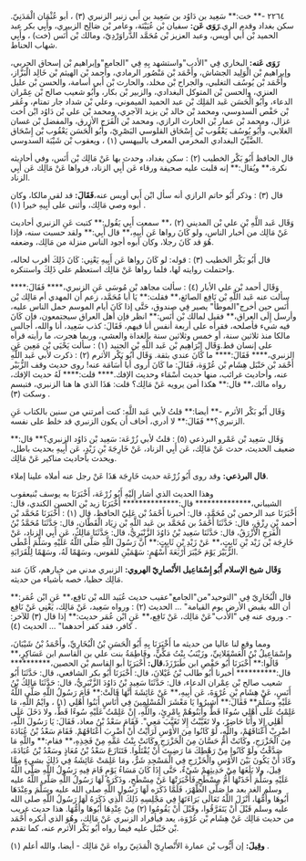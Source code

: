 ٢٢٦٤ -** خت:** سَعِيد بن دَاوُد بن سَعِيد بن أَبي زنبر الزنبري (٣) ، أبو عُثْمَان الْمَدَنِيّ. سكن بغداد وقدم الري.**رَوَى عَن:** سفيان بْن عُيَيْنَة، وعامر بْن صَالِح الزبيري، وأَبِي بكر عبد الحميد بْن أَبي أويس، وعبد العزيز بْن مُحَمَّد الدَّراوَرْدِيّ، ومالك بْن أَنَس (خت) ، وأَبِي شهاب الحناط.

**رَوَى عَنه:** البخاري فِي "الأدب"واستشهد بِهِ فِي "الجامع"وإبراهيم بْن إسحاق الحربي، وإبراهيم بْن الْوَلِيد الجشاش، وأَحْمَد بْن مَنْصُور الرمادي، وأحمد بْن الهيثم بْن خَالِد الْبَزَّاز، وأَحْمَد بْن يُوسُف التغلبي، والجراح بْن مخلد، والحارث بْن أَبي أسامة، والحسن بْن عليل العنزي، والحسن بْن المتوكل البغدادي، والزبير بْن بكار، وأَبُو شعيب صالح بْن عِمْران الدعاء، وأَبُو الْحَسَن عَبد المَلِك بْن عبد الحميد الميموني، وعلي بْن شداد جار تمتام، وعُمَر بْن حَفْص السدوسي، ومحمد بْن خالد بْن يزيد الآجري، ومحمد بْن علي بْن دَاوُد ابْن أخت غزال، ومحمد بْن عمار بْن الحارث الرازي، ومحمد بْن الْفَرَج الأزرق، والمفضل بْن غسان الغلابي، وأَبُو يُوسُف يَعْقُوب بْن إِسْحَاق القلوسي البَصْرِيّ، وأَبُو الْحَسَن يَعْقُوب بْن إِسْحَاق الضَّبِّيّ البغدادي المخرمي المعرف بالبيهسي (١) ، ويعقوب بْن شَيْبَة السدوسي.

قال الحافظ أَبُو بَكْر الخطيب (٢) : سكن بغداد، وحدث بها عَنْ مَالِك بْن أَنَس، وفي أحاديثه نكرة،** ويُقال:** إنه قلبت عليه صحيفة ورقاء عَن أَبِي الزناد، فرواها عَنْ مَالِك عَن أَبِي الزناد.

قال (٣) : وذكر أَبُو حاتم الرازي أنه سأل ابْن أَبي أويس عنه،**فَقَالَ:** قد لقي مالكا، وكان أبوه وصي مَالِك، وأثنى على أَبِيهِ خيرا (١) .

وَقَال عَبد اللَّهِ بْن علي بْن المديني (٢) ،** سمعت أَبِي يَقُول:** كتبت عَنِ الزنبري أحاديث عَنْ مَالِك من أخبار الناس، ولو كَانَ رواها عَن أَبِيهِ،** قال أَبِي:** ولقد حسبت سنه، فإذا هُوَ قد كَانَ رجلا، وكان أبوه أجود الناس منزلة من مَالِك، وضعفه.

قال أَبُو بَكْر الخطيب (٣) : قوله: لو كَانَ رواها عَن أَبِيهِ يَعْنِي: كَانَ ذَلِكَ أقرب لحاله، واحتملت روايته لها، فلما رواها عَنْ مَالِك استعظم علي ذَلِكَ واستنكره.

وَقَال أحمد بْن علي الأبار (٤) : سألت مجاهد بْن مُوسَى عَنِ الزنبري،**** فَقَالَ:**** سألت عنه عَبد اللَّهِ بْن نَافِع الصائغ،** فقلت:** يَا أبا مُحَمَّد، زعم أن المهدي أم مَالِك بْن أَنَس حين أخرج"الموطأ" يصير فِي صندوق، حَتَّى إذا كَانَ أيام الموسم حمل الناس عليه، وأرسل إِلَى العراق،** فقيل لمالك بْن أَنَس:** انظر فإن أهل العراق سيجتمعون، فإن كَانَ فيه شيء فأصلحه، فقرأه على أربعة أنفس أنا فيهم، فَقَالَ: كذب سَعِيد، أنا والله، أجالس مالكا منذ ثلاثين سنة، أو خمس وثلاثين سنة بالغداة والعشي، وربما هجرت، ما رأيته قرأه على إنسان قط.وَقَال إِبْرَاهِيم بْن عَبد اللَّهِ بْن الجنيد (١) : سألت يَحْيَى بْن مَعِين عَنِ الزنبري،**** فَقَالَ:**** ما كَانَ عندي بثقة. وَقَال أَبُو بَكْر الأثرم (٢) : ذكرت لأبي عَبد اللَّهِ أَحْمَد بْن حَنْبَل هِشَام بْن عُرْوَة، فَقَالَ: ما كَانَ أروى أبا أُسَامَة عنه! روى حديث وقف الزُّبَيْر عنه، وأحاديث غرائب، منها حديث أَسْمَاء وحديث الإفك.**** قلت:**** لَهُ حديث الإفك، رواه مالك،** قال:** هكذا أمن يرويه عَنْ مَالِك؟ قلت: هَذَا الذي ها هنا الزنبري، فتبسم وسكت (٣) .

وَقَال أَبُو بَكْر الأثرم -** أيضا:** قلتُ لأبي عَبد اللَّهِ: كنت أمرتني من سنين بالكتاب عَنِ الزنبري؟** فَقَالَ:** لا أدري، أخاف أن يكون الزنبري قد خلط على نفسه.

وَقَال سَعِيد بْن عَمْرو البرذعي (٥) : قلتُ لأبي زُرْعَة: سَعِيد بْن دَاوُد الزنبري؟** قال:** ضعيف الحديث، حدث عَنْ مَالِك، عَن أَبِي الزناد، عَنْ خَارِجَةَ بْنِ زَيْدٍ، عَن أَبِيهِ بحديث باطل، ويحدث بأحاديث مناكير عَنْ مَالِك.

**قال البرذعي:** وقد روى أَبُو زُرْعَة حديث خَارِجَة هَذَا عَنْ رجل عنه أملاه علينا إملاء.

وهذا الحديث الذي أشار إِلَيْهِ أَبُو زُرْعَة، أَخْبَرَنَا به يوسف بْنيعقوب الشيباني،************** قال:************** أَخْبَرَنَا زيد بْن الحسن الكندي، قال: أَخْبَرَنَا عبد الرحمن بْن مُحَمَّدٍ، قال: أخبرنا أَحْمَدُ بْن عَلِيّ الحافظ، قال (١) : أَخْبَرَنَا مُحَمَّد بْن أحمد بْنِ رِزْقٍ، قال: حَدَّثَنَا أَحْمَدُ بن مُحَمَّد بن عَبد اللَّهِ بْن زِيَاد الْقَطَّان، قال: حَدَّثَنَا مُحَمَّدُ بْنُ الْفَرَجِ الأَزْرَقُ، قال: حَدَّثَنَا سَعِيد بْنُ دَاوُدَ الزَّنْبَرِيُّ، قال: حَدَّثَنَا مَالِكٌ، عَن أَبِي الزناد، عَنْ خَارِجَة بْن زَيْد بْنِ ثَابِتٍ،** عَنْ زَيْدِ بْنِ ثَابِتٍ:** أَنَّ رَسُولَ اللَّهِ صَلَّى اللَّهُ عَلَيْهِ وسَلَّمَ أَعْطَى الزُّبَيْرَ يَوْمَ خَيْبَرَ أَرْبَعَةَ أَسْهُمٍ: سَهْمَيْنِ للقوس، وسَهْمًا لَهُ، وسَهْمًا لِلْقَرَابَةِ.

**وَقَال شيخ الإسلام أَبُو إِسْمَاعِيل الأَنْصارِيّ الهروي:** الزنبري مدني من خيارهم، كَانَ عند مَالِك حظيا، خصه بأشياء من حديثه.

قال الْبُخَارِيّ فِي "التوحيد"من"الجامع"عقيب حديث عُبَيد الله بْن نَافِع،** عَنِ ابْن عُمَر:** أن الله يقبض الأرض يوم القيامة" ... الحديث (٢) : ورواه سَعِيد، عَنْ مَالِك، يَعْنِي عَنْ نَافِع -. وروى عنه فِي "الأدب"عَنْ مَالِك، عَنْ نَافِع،** عَنِ ابْن عُمَر حديث:** إذا قال (٣) للآخر: كافر، فقد كفر أحدهما" ... الحديث (٤) .

ومما وقع لنا عاليا من حديثه ما أَخْبَرَنَا بِهِ أَبُو الْحَسَنِ بْنُ الْبُخَارِيِّ، وأَحْمَدُ بْنُ شَيْبَانَ، وإِسْمَاعِيلُ بْنُ الْعَسْقَلانِيِّ، وزَيْنَبُ بِنْتُ مَكِّيٍّ، وفَاطِمَةُ بنت علي بن القاسم ابن عَسَاكِرٍ،** قَالُوا:** أَخْبَرَنَا أَبُو حَفْصِ ابن طَبَرْزَذَ،**قال:** أَخْبَرَنَا أبو القاسم بْن الحصين،********** قال:********** أخبرنا أَبُو طالب بْنُ غَيْلانَ، قال: أَخْبَرَنَا أَبُو بكر الشافعي، قال: حَدَّثَنَا أَبُو شعيب صالح بْن عِمْران الدعاء، قال: حَدَّثَنَا سَعِيد بْنُ دَاوُدَ الزَّنْبَرِيُّ، قال: حَدَّثَنَا مَالِكُ بْنُ أَنَسٍ، عَنْ هِشَامِ بْنِ عُرْوَةَ، عَن أَبِيهِ،** عَنْ عَائِشَةَ أَنَّهَا قَالَتْ:** قَامَ رَسُولُ اللَّهِ صَلَّى اللَّهُ عَلَيْهِ وسَلَّمَ** فَقَالَ:** أَشِيرُوا يَا مَعْشَرَ الْمُسْلِمِينَ فِي أُنَاسٍ أَبَنُوا أَهْلِي (١) ، وايْمُ اللَّهِ، مَا عَلِمْتُ عَلَى أَهْلِي سُوءًا قَطُّ وأَبَنُوهُمْ بِامْرِئٍ، واللَّهِ، إِنْ عَلِمْتُ عَلَيْهِ سُوءًا قَطُّ، ولا دَخَلَ عَلَى أَهْلِي إِلا وأَنَا حَاضِرٌ، ولا تَغَيَّبْتُ إِلا تَغَيَّبَ مَعِي". فَقَامَ سَعْدُ بْنُ معاذ، فَقَالَ: يَا رَسُولَ اللَّهِ، اضْرِبْ أَعْنَاقَهُمْ، واللَّهِ، لَوْ كَانُوا مِنَ الأَوْسِ لَرَأَيْتُ أَنْ أَضْرِبَ أَعْنَاقَهُمْ. فَقَامَ سَعْدُ بْنُ عُبَادَةَ مِنَ الْخَزْرَجِ، وكَانَتْ أُمُّ حَسَّانَ مِنَ الْخَزْرَجِ وكَانَتْ بِنْتُ عَمِّهِ مِنْ فَخِذِهِ،** فقام:** واللَّهِ مَا صَدَّقْتُ ولَوْ كَانُوا مِنْ رَهْطِكَ مَا رَضِيتَ أَنْ يُقْتَلُوا. فَتَنَازَعَ سَعْدُ بْنُ مُعَاذٍ وسَعْدُ بْنُ عُبَادَةَ، وكَادَ أَنْ يَكُونَ بَيْنَ الأَوْسِ والْخَزْرَجِ فِي الْمَسْجِدِ شَرٌّ، ومَا عَلِمَتْ عَائِشَةُ فِي ذَلِكَ بشيءٍ مِمَّا قِيلَ، ولا بَلَغَهَا مِنْ حَدِيثِهِمْ شَيْءٌ، حَتَّى إِذَا كَانَ مَسَاءُ يَوْمٍ قَامَ فِيهِ رَسُولُ اللَّهِ صَلَّى اللَّهُ عَلَيْهِ وسَلَّمَ أَخَذَتْهَا أُمُّ مِسْطَحٍ فَأَخْبَرَتْهَا عَنْ مِسْطَحٍ، وذَكَرَهُ لَهَا رَسُولُ اللَّهِ صَلَّى اللَّهُ عليه وسلم الغد بعد ما صَلَّى الظُّهْرَ، فَلَمَّا ذَكَرَه لَهَا رَسُول اللَّهِ صلى الله عليه وسَلَّمَ وعِنْدَهَا أَبُوهَا وأُمُّهَا، أَنْزَلَ اللَّهُ تَعَالَى بَرَاءَتَهَا فِي مَجْلِسِهِ ذَلِكَ الَّذِي ذَكَرَهُ لَهَا رَسُولُ اللَّهِ صلى الله عليه وسلم قَبْلَ أَنْ يَتَفَرَّقُوا، وقَبْلَ أَنْ يَقُومُوا (٢) مِنْ عِنْدِهَا أَبُوهَا وأُمُّهَا. هذا حديث غريب من حديث مَالِك عَنْ هِشَام بْن عُرْوَة، يعد فيأفراد الزنبري عَنْ مَالِك، وهُوَ الذي أنكره أَحْمَد بْن حَنْبَل عليه فيما رواه أَبُو بَكْر الأثرم عنه، كما تقدم.

**وقِيلَ:** إن أَيُّوب بْن عمارة الأَنْصارِيّ الْمَدَنِيّ رواه عَنْ مَالِك - أيضا، والله أعلم (١) .